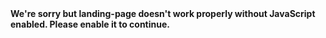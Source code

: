 <!doctype html>
<html lang="">
<head>
    <meta charset="utf-8">
    <meta http-equiv="X-UA-Compatible" content="IE=edge">
    <meta name="viewport" content="width=device-width,initial-scale=1">
    <link rel="icon" href="/favicon.ico">
    <title>landing-page</title>
    <script defer="defer" src="/js/chunk-vendors.484f4bf2.js"></script>
    <script defer="defer" src="/js/app.8fdc6c50.js"></script>
    <link href="/css/chunk-vendors.3145d173.css" rel="stylesheet">
    <link href="/css/app.8c28a6d2.css" rel="stylesheet">
</head>
<body>
    <noscript>
        <strong>We're sorry but landing-page doesn't work properly without JavaScript enabled. Please enable it to continue.</strong>
    </noscript>
    <div id="app"></div>
</body>
</html>
